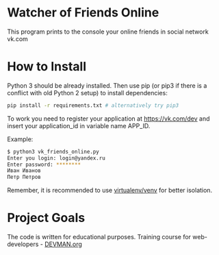 # Watcher of Friends Online

This program prints to the console your online friends in social network vk.com

# How to Install

Python 3 should be already installed. Then use pip (or pip3 if there is a conflict with old Python 2 setup) to install dependencies:

```bash
pip install -r requirements.txt # alternatively try pip3
```


To work you need to register your application at https://vk.com/dev and insert your application_id in variable name APP_ID.

 Example:
````bash
$ python3 vk_friends_online.py
Enter you login: login@yandex.ru
Enter password: ********
Иван Иванов
Петр Петров

````
Remember, it is recommended to use [virtualenv/venv](https://devman.org/encyclopedia/pip/pip_virtualenv/) for better isolation.

# Project Goals

The code is written for educational purposes. Training course for web-developers - [DEVMAN.org](https://devman.org)
